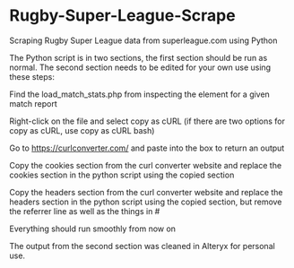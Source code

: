 # Rugby-Super-League-Scrape
Scraping Rugby Super League data from superleague.com using Python

The Python script is in two sections, the first section should be run as normal. The second section needs to be edited for your own use using these steps:

Find the load_match_stats.php from inspecting the element for a given match report

Right-click on the file and select copy as cURL (if there are two options for copy as cURL, use copy as cURL bash)

Go to https://curlconverter.com/ and paste into the box to return an output

Copy the cookies section from the curl converter website and replace the cookies section in the python script using the copied section

Copy the headers section from the curl converter website and replace the headers section in the python script using the copied section, but remove the referrer line as well as the things in #

Everything should run smoothly from now on

The output from the second section was cleaned in Alteryx for personal use.

